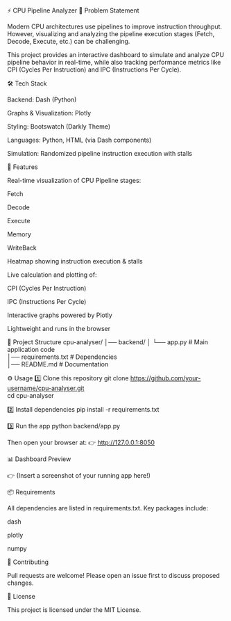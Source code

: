 
⚡ CPU Pipeline Analyzer
📌 Problem Statement

Modern CPU architectures use pipelines to improve instruction throughput. However, visualizing and analyzing the pipeline execution stages (Fetch, Decode, Execute, etc.) can be challenging.

This project provides an interactive dashboard to simulate and analyze CPU pipeline behavior in real-time, while also tracking performance metrics like CPI (Cycles Per Instruction) and IPC (Instructions Per Cycle).

🛠 Tech Stack

Backend: Dash (Python)

Graphs & Visualization: Plotly

Styling: Bootswatch (Darkly Theme)

Languages: Python, HTML (via Dash components)

Simulation: Randomized pipeline instruction execution with stalls

🚀 Features

Real-time visualization of CPU Pipeline stages:

Fetch

Decode

Execute

Memory

WriteBack

Heatmap showing instruction execution & stalls

Live calculation and plotting of:

CPI (Cycles Per Instruction)

IPC (Instructions Per Cycle)

Interactive graphs powered by Plotly

Lightweight and runs in the browser

📂 Project Structure
cpu-analyser/
│── backend/
│   └── app.py          # Main application code  
│── requirements.txt     # Dependencies  
│── README.md            # Documentation  

⚙️ Usage
1️⃣ Clone this repository
git clone https://github.com/your-username/cpu-analyser.git  
cd cpu-analyser  

2️⃣ Install dependencies
pip install -r requirements.txt  

3️⃣ Run the app
python backend/app.py  


Then open your browser at:
👉 http://127.0.0.1:8050

📊 Dashboard Preview

👉 (Insert a screenshot of your running app here!)

📦 Requirements

All dependencies are listed in requirements.txt.
Key packages include:

dash

plotly

numpy

🤝 Contributing

Pull requests are welcome! Please open an issue first to discuss proposed changes.

📄 License

This project is licensed under the MIT License.
